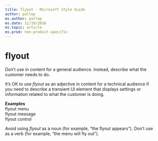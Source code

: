 ```yaml
---
title: flyout - Microsoft Style Guide
author: pallep
ms.author: pallep
ms.date: 11/19/2016
ms.topic: article
ms.prod: non-product-specific
---
```


# flyout

Don’t use in content for a general audience. Instead, describe what the customer needs to do.

It’s OK to use *flyout*
as an adjective in content for a technical audience if you need to
describe a transient UI element that displays settings or information
related to what the customer is doing. 

**Examples**  
flyout menu  
flyout message  
flyout control

Avoid using *flyout* as a noun (for example, “the flyout appears”). Don’t use as a verb (for example, “the menu will fly out”).
